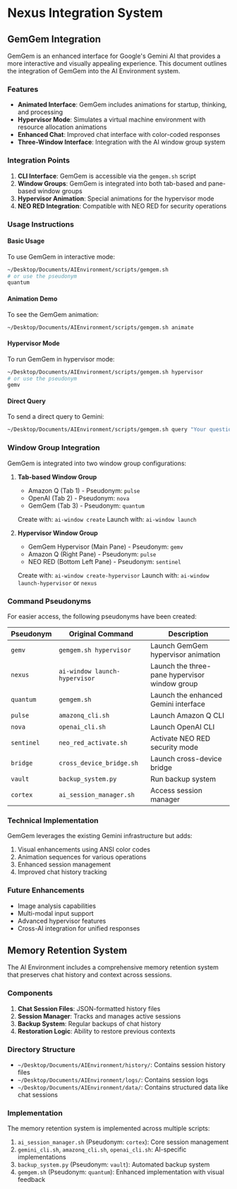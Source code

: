 # Nexus Integration System

## GemGem Integration

GemGem is an enhanced interface for Google's Gemini AI that provides a more interactive and visually appealing experience. This document outlines the integration of GemGem into the AI Environment system.

### Features

- **Animated Interface**: GemGem includes animations for startup, thinking, and processing
- **Hypervisor Mode**: Simulates a virtual machine environment with resource allocation animations
- **Enhanced Chat**: Improved chat interface with color-coded responses
- **Three-Window Interface**: Integration with the AI window group system

### Integration Points

1. **CLI Interface**: GemGem is accessible via the `gemgem.sh` script
2. **Window Groups**: GemGem is integrated into both tab-based and pane-based window groups
3. **Hypervisor Animation**: Special animations for the hypervisor mode
4. **NEO RED Integration**: Compatible with NEO RED for security operations

### Usage Instructions

#### Basic Usage

To use GemGem in interactive mode:

```bash
~/Desktop/Documents/AIEnvironment/scripts/gemgem.sh
# or use the pseudonym
quantum
```

#### Animation Demo

To see the GemGem animation:

```bash
~/Desktop/Documents/AIEnvironment/scripts/gemgem.sh animate
```

#### Hypervisor Mode

To run GemGem in hypervisor mode:

```bash
~/Desktop/Documents/AIEnvironment/scripts/gemgem.sh hypervisor
# or use the pseudonym
gemv
```

#### Direct Query

To send a direct query to Gemini:

```bash
~/Desktop/Documents/AIEnvironment/scripts/gemgem.sh query "Your question here"
```

### Window Group Integration

GemGem is integrated into two window group configurations:

1. **Tab-based Window Group**
   - Amazon Q (Tab 1) - Pseudonym: `pulse`
   - OpenAI (Tab 2) - Pseudonym: `nova`
   - GemGem (Tab 3) - Pseudonym: `quantum`

   Create with: `ai-window create`
   Launch with: `ai-window launch`

2. **Hypervisor Window Group**
   - GemGem Hypervisor (Main Pane) - Pseudonym: `gemv`
   - Amazon Q (Right Pane) - Pseudonym: `pulse`
   - NEO RED (Bottom Left Pane) - Pseudonym: `sentinel`

   Create with: `ai-window create-hypervisor`
   Launch with: `ai-window launch-hypervisor` or `nexus`

### Command Pseudonyms

For easier access, the following pseudonyms have been created:

| Pseudonym | Original Command | Description |
|-----------|------------------|-------------|
| `gemv` | `gemgem.sh hypervisor` | Launch GemGem hypervisor animation |
| `nexus` | `ai-window launch-hypervisor` | Launch the three-pane hypervisor window group |
| `quantum` | `gemgem.sh` | Launch the enhanced Gemini interface |
| `pulse` | `amazonq_cli.sh` | Launch Amazon Q CLI |
| `nova` | `openai_cli.sh` | Launch OpenAI CLI |
| `sentinel` | `neo_red_activate.sh` | Activate NEO RED security mode |
| `bridge` | `cross_device_bridge.sh` | Launch cross-device bridge |
| `vault` | `backup_system.py` | Run backup system |
| `cortex` | `ai_session_manager.sh` | Access session manager |

### Technical Implementation

GemGem leverages the existing Gemini infrastructure but adds:

1. Visual enhancements using ANSI color codes
2. Animation sequences for various operations
3. Enhanced session management
4. Improved chat history tracking

### Future Enhancements

- Image analysis capabilities
- Multi-modal input support
- Advanced hypervisor features
- Cross-AI integration for unified responses

## Memory Retention System

The AI Environment includes a comprehensive memory retention system that preserves chat history and context across sessions.

### Components

1. **Chat Session Files**: JSON-formatted history files
2. **Session Manager**: Tracks and manages active sessions
3. **Backup System**: Regular backups of chat history
4. **Restoration Logic**: Ability to restore previous contexts

### Directory Structure

- `~/Desktop/Documents/AIEnvironment/history/`: Contains session history files
- `~/Desktop/Documents/AIEnvironment/logs/`: Contains session logs
- `~/Desktop/Documents/AIEnvironment/data/`: Contains structured data like chat sessions

### Implementation

The memory retention system is implemented across multiple scripts:

1. `ai_session_manager.sh` (Pseudonym: `cortex`): Core session management
2. `gemini_cli.sh`, `amazonq_cli.sh`, `openai_cli.sh`: AI-specific implementations
3. `backup_system.py` (Pseudonym: `vault`): Automated backup system
4. `gemgem.sh` (Pseudonym: `quantum`): Enhanced implementation with visual feedback
